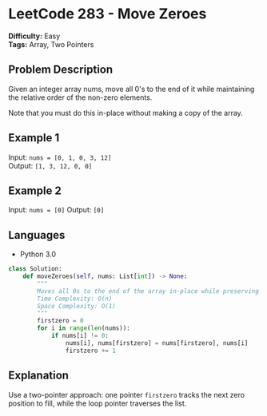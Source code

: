 # LeetCode 283 - Move Zeroes

**Difficulty:** Easy  
**Tags:** Array, Two Pointers

## Problem Description

Given an integer array nums, move all 0's to the end of it while maintaining the relative order of the non-zero elements.

Note that you must do this in-place without making a copy of the array.

## Example 1

Input: `nums = [0, 1, 0, 3, 12]`  
Output: `[1, 3, 12, 0, 0]`

## Example 2

Input: `nums = [0]`
Output: `[0]`
 

## Languages

- Python 3.0

```python
class Solution:
    def moveZeroes(self, nums: List[int]) -> None:
        """
        Moves all 0s to the end of the array in-place while preserving the order of non-zero elements.
        Time Complexity: O(n)
        Space Complexity: O(1)
        """
        firstzero = 0
        for i in range(len(nums)):
            if nums[i] != 0:
                nums[i], nums[firstzero] = nums[firstzero], nums[i]
                firstzero += 1
```

## Explanation

Use a two-pointer approach: one pointer `firstzero` tracks the next zero position to fill, while the loop pointer traverses the list.

